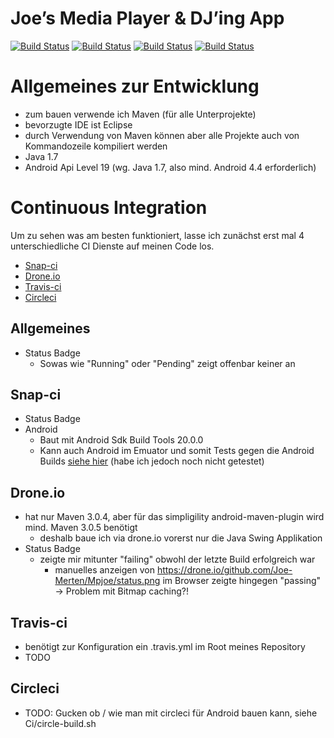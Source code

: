 Joe’s Media Player & DJ’ing App
===============================

[![Build Status](https://snap-ci.com/Joe-Merten/Mpjoe/branch/master/build_image)](https://snap-ci.com/Joe-Merten/Mpjoe)
[![Build Status](https://drone.io/github.com/Joe-Merten/Mpjoe/status.png)](https://drone.io/github.com/Joe-Merten/Mpjoe)
[![Build Status](https://travis-ci.org/Joe-Merten/Mpjoe.svg?branch=master)](https://travis-ci.org/Joe-Merten/Mpjoe)
[![Build Status](https://circleci.com/gh/Joe-Merten/Mpjoe.svg?style=shield)](https://circleci.com/gh/Joe-Merten/Mpjoe)


Allgemeines zur Entwicklung
===========================
- zum bauen verwende ich Maven (für alle Unterprojekte)
- bevorzugte IDE ist Eclipse
- durch Verwendung von Maven können aber alle Projekte auch von Kommandozeile kompiliert werden
- Java 1.7
- Android Api Level 19 (wg. Java 1.7, also mind. Android 4.4 erforderlich)


Continuous Integration
======================

Um zu sehen was am besten funktioniert, lasse ich zunächst erst mal 4 unterschiedliche CI Dienste auf meinen Code los.

- [Snap-ci](https://snap-ci.com/Joe-Merten/Mpjoe)
- [Drone.io](https://drone.io/github.com/Joe-Merten/Mpjoe)
- [Travis-ci](https://travis-ci.org/Joe-Merten/Mpjoe)
- [Circleci](https://circleci.com/gh/Joe-Merten/Mpjoe)


Allgemeines
-----------
- Status Badge
  - Sowas wie "Running" oder "Pending" zeigt offenbar keiner an


Snap-ci
-------
- Status Badge
- Android
  - Baut mit Android Sdk Build Tools 20.0.0
  - Kann auch Android im Emuator und somit Tests gegen die Android Builds [siehe hier](https://docs.snap-ci.com/the-ci-environment/languages/android/)
    (habe ich jedoch noch nicht getestet)


Drone.io
--------
- hat nur Maven 3.0.4, aber für das simpligility android-maven-plugin wird mind. Maven 3.0.5 benötigt
  - deshalb baue ich via drone.io vorerst nur die Java Swing Applikation
- Status Badge
  - zeigte mir mitunter "failing" obwohl der letzte Build erfolgreich war
    - manuelles anzeigen von https://drone.io/github.com/Joe-Merten/Mpjoe/status.png im Browser zeigte hingegen "passing" -> Problem mit Bitmap caching?!


Travis-ci
---------
- benötigt zur Konfiguration ein .travis.yml im Root meines Repository
- TODO


Circleci
--------
- TODO: Gucken ob / wie man mit circleci für Android bauen kann, siehe Ci/circle-build.sh
